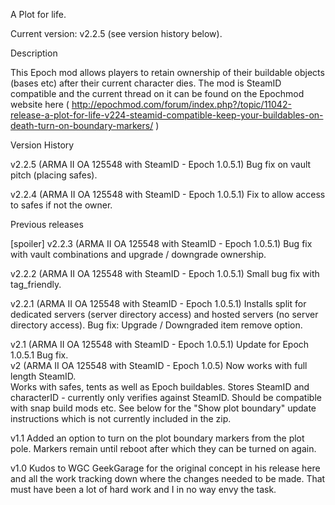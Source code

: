 A Plot for life.

Current version: v2.2.5 (see version history below).

Description

This Epoch mod allows players to retain ownership of their buildable objects (bases etc) after their current character dies.  The mod is SteamID compatible and the current thread on it can be found on the Epochmod website here ( http://epochmod.com/forum/index.php?/topic/11042-release-a-plot-for-life-v224-steamid-compatible-keep-your-buildables-on-death-turn-on-boundary-markers/ )

Version History

v2.2.5 (ARMA II OA 125548 with SteamID - Epoch 1.0.5.1)
Bug fix on vault pitch (placing safes).

v2.2.4 (ARMA II OA 125548 with SteamID - Epoch 1.0.5.1)
Fix to allow access to safes if not the owner.

Previous releases

[spoiler]
v2.2.3 (ARMA II OA 125548 with SteamID - Epoch 1.0.5.1)
Bug fix with vault combinations and upgrade / downgrade ownership.

v2.2.2 (ARMA II OA 125548 with SteamID - Epoch 1.0.5.1)
Small bug fix with tag_friendly.

v2.2.1 (ARMA II OA 125548 with SteamID - Epoch 1.0.5.1)
Installs split for dedicated servers (server directory access) and hosted servers (no server directory access).
Bug fix: Upgrade / Downgraded item remove option.  

v2.1 (ARMA II OA 125548 with SteamID - Epoch 1.0.5.1)
Update for Epoch 1.0.5.1
Bug fix.  
v2 (ARMA II OA 125548 with SteamID - Epoch 1.0.5)
Now works with full length SteamID.  
Works with safes, tents as well as Epoch buildables.
Stores SteamID and characterID - currently only verifies against SteamID.
Should be compatible with snap build mods etc.
See below for the "Show plot boundary" update instructions which is not currently included in the zip.

v1.1
Added an option to turn on the plot boundary markers from the plot pole.  Markers remain until reboot after which they can be turned on again.

v1.0
Kudos to WGC GeekGarage for the original concept in his release here and all the work tracking down where the changes needed to be made.  That must have been a lot of hard work and I in no way envy the task.


